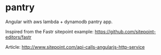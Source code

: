 # pantry
Angular with aws lambda + dynamodb pantry app.

Inspired from the Fastr sitepoint example:
https://github.com/sitepoint-editors/fastr

Article:
http://www.sitepoint.com/api-calls-angularjs-http-service
